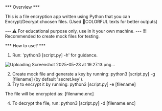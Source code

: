 *** Overview ***

This is a file encryption app written using Python that you can Encrypt/Decrypt choosen files. 
(Used 🎨COLORFUL texts for better outputs)

--- ⚠️ For educational purpose only, use in it your own machine.
--- !!! Recommended to create mock files for testing.

*** How to use? ***
1. Run: 'python3 [script.py] -h' for guidance.
   
![Uploading Screenshot 2025-05-23 at 19.27.13.png…]()

2. Create mock file and generate a key by running: python3 [script.py] -g [filename] (by default 'secret.key').
3. Try to encrypt it by running: python3 [script.py] -e [filename]
   
The file will be encrypted as: [filename.enc]

4. To decrypt the file, run: python3 [script.py] -d [filename.enc]
